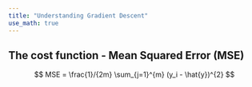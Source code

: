 ```yaml
---
title: "Understanding Gradient Descent"
use_math: true
---
```




## The cost function - Mean Squared Error (MSE)

$$
  MSE = \frac{1}/{2m} \sum_{j=1}^{m} (y_i - \hat{y})^{2}
$$
